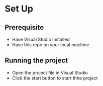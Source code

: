 # Set Up

## Prerequisite
- Have Visual Studio installed
- Have this repo on your local machine

## Running the project
- Open the project file in Visual Studio
- Click the start button to start thhe project
